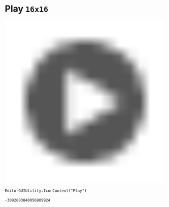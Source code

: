 # Play `16x16`
<img src="/img/Play.png" width=512 height=512>

``` CSharp
EditorGUIUtility.IconContent("Play")
```
```
-3092883840056809924
```
